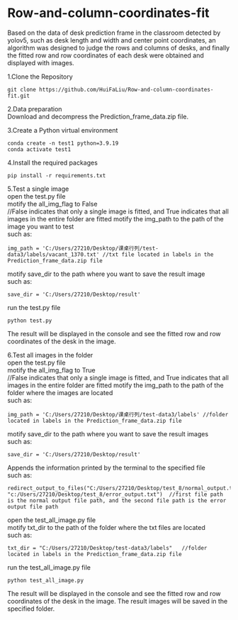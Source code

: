 # Row-and-column-coordinates-fit
Based on the data of desk prediction frame in the classroom detected by yolov5, such as desk length and width and center point coordinates, an algorithm was designed to judge the rows and columns of desks, and finally the fitted row and row coordinates of each desk were obtained and displayed with images. 

1.Clone the Repository  

```
git clone https://github.com/HuiFaLiu/Row-and-column-coordinates-fit.git
```
2.Data preparation   
Download and decompress the Prediction_frame_data.zip file. 

3.Create a Python virtual environment
```
conda create -n test1 python=3.9.19
conda activate test1
```

4.Install the required packages
```
pip install -r requirements.txt
```

5.Test a single image   
open the test.py file    
motify the all_img_flag to False    
//False indicates that only a single image is fitted, and True indicates that all images in the entire folder are fitted
motify the img_path to the path of the image you want to test   
such as:
```
img_path = 'C:/Users/27210/Desktop/课桌行列/test-data3/labels/vacant_1370.txt' //txt file located in labels in the Prediction_frame_data.zip file
```
motify save_dir to the path where you want to save the result image   
such as: 
```
save_dir = 'C:/Users/27210/Desktop/result'
```
run the test.py file
```
python test.py
```
The result will be displayed in the console and see the fitted row and row coordinates of the desk in the image.


6.Test all images in the folder   
open the test.py file    
motify the all_img_flag to True    
//False indicates that only a single image is fitted, and True indicates that all images in the entire folder are fitted
motify the img_path to the path of the folder where the images are located   
such as:
```
img_path = 'C:/Users/27210/Desktop/课桌行列/test-data3/labels' //folder located in labels in the Prediction_frame_data.zip file
```
motify save_dir to the path where you want to save the result images   
such as: 
```
save_dir = 'C:/Users/27210/Desktop/result'
```
Appends the information printed by the terminal to the specified file   
such as:
```
redirect_output_to_files("C:/Users/27210/Desktop/test_8/normal_output.txt", "c:/Users/27210/Desktop/test_8/error_output.txt")  //first file path is the normal output file path, and the second file path is the error output file path
```
open the test_all_image.py file    
motify txt_dir to the path of the folder where the txt files are located   
such as:
```
txt_dir = "C:/Users/27210/Desktop/test-data3/labels"   //folder located in labels in the Prediction_frame_data.zip file
```
run the test_all_image.py file
```
python test_all_image.py
```
The result will be displayed in the console and see the fitted row and row coordinates of the desk in the image. The result images will be saved in the specified folder.
